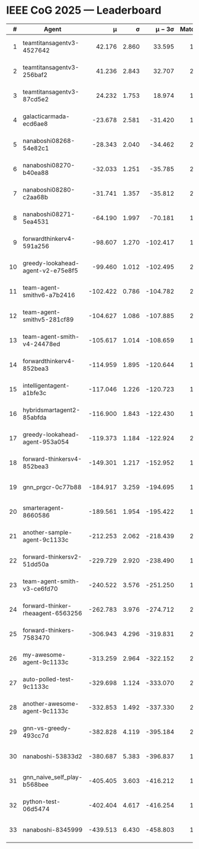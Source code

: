 # IEEE CoG 2025 — Leaderboard

| # | Agent | μ | σ | μ − 3σ | Matches | Updated |
|---:|---|---:|---:|---:|---:|---|
| 1 | teamtitansagentv3-4527642 | 42.176 | 2.860 | 33.595 | 1780 | 2025-09-01 10:30 |
| 2 | teamtitansagentv3-256baf2 | 41.236 | 2.843 | 32.707 | 2198 | 2025-09-01 10:30 |
| 3 | teamtitansagentv3-87cd5e2 | 24.232 | 1.753 | 18.974 | 1918 | 2025-09-01 10:30 |
| 4 | galacticarmada-ecd6ae8 | -23.678 | 2.581 | -31.420 | 1800 | 2025-09-01 10:30 |
| 5 | nanaboshi08268-54e82c1 | -28.343 | 2.040 | -34.462 | 2200 | 2025-09-01 10:30 |
| 6 | nanaboshi08270-b40ea88 | -32.033 | 1.251 | -35.785 | 2040 | 2025-09-01 10:30 |
| 7 | nanaboshi08280-c2aa68b | -31.741 | 1.357 | -35.812 | 2100 | 2025-09-01 10:30 |
| 8 | nanaboshi08271-5ea4531 | -64.190 | 1.997 | -70.181 | 1940 | 2025-09-01 10:30 |
| 9 | forwardthinkerv4-591a256 | -98.607 | 1.270 | -102.417 | 1550 | 2025-09-01 10:30 |
| 10 | greedy-lookahead-agent-v2-e75e8f5 | -99.460 | 1.012 | -102.495 | 2388 | 2025-09-01 10:30 |
| 11 | team-agent-smithv6-a7b2416 | -102.422 | 0.786 | -104.782 | 2160 | 2025-09-01 10:30 |
| 12 | team-agent-smithv5-281cf89 | -104.627 | 1.086 | -107.885 | 2020 | 2025-09-01 10:30 |
| 13 | team-agent-smith-v4-24478ed | -105.617 | 1.014 | -108.659 | 1860 | 2025-09-01 10:30 |
| 14 | forwardthinkerv4-852bea3 | -114.959 | 1.895 | -120.644 | 1783 | 2025-09-01 10:30 |
| 15 | intelligentagent-a1bfe3c | -117.046 | 1.226 | -120.723 | 1784 | 2025-09-01 10:30 |
| 16 | hybridsmartagent2-85abfda | -116.900 | 1.843 | -122.430 | 1567 | 2025-09-01 10:30 |
| 17 | greedy-lookahead-agent-953a054 | -119.373 | 1.184 | -122.924 | 2368 | 2025-09-01 10:30 |
| 18 | forward-thinkersv4-852bea3 | -149.301 | 1.217 | -152.952 | 1561 | 2025-09-01 10:30 |
| 19 | gnn_prgcr-0c77b88 | -184.917 | 3.259 | -194.695 | 1680 | 2025-09-01 10:30 |
| 20 | smarteragent-8660586 | -189.561 | 1.954 | -195.422 | 1747 | 2025-09-01 10:30 |
| 21 | another-sample-agent-9c1133c | -212.253 | 2.062 | -218.439 | 2160 | 2025-09-01 10:30 |
| 22 | forward-thinkersv2-51dd50a | -229.729 | 2.920 | -238.490 | 1860 | 2025-09-01 10:30 |
| 23 | team-agent-smith-v3-ce6fd70 | -240.522 | 3.576 | -251.250 | 1680 | 2025-09-01 10:30 |
| 24 | forward-thinker-rheaagent-6563256 | -262.783 | 3.976 | -274.712 | 2200 | 2025-09-01 10:30 |
| 25 | forward-thinkers-7583470 | -306.943 | 4.296 | -319.831 | 2200 | 2025-09-01 10:30 |
| 26 | my-awesome-agent-9c1133c | -313.259 | 2.964 | -322.152 | 2120 | 2025-09-01 10:30 |
| 27 | auto-polled-test-9c1133c | -329.698 | 1.124 | -333.070 | 2300 | 2025-09-01 10:30 |
| 28 | another-awesome-agent-9c1133c | -332.853 | 1.492 | -337.330 | 2220 | 2025-09-01 10:30 |
| 29 | gnn-vs-greedy-493cc7d | -382.828 | 4.119 | -395.184 | 2080 | 2025-09-01 10:30 |
| 30 | nanaboshi-53833d2 | -380.687 | 5.383 | -396.837 | 1900 | 2025-09-01 10:30 |
| 31 | gnn_naive_self_play-b568bee | -405.405 | 3.603 | -416.212 | 1180 | 2025-09-01 10:30 |
| 32 | python-test-06d5474 | -402.404 | 4.617 | -416.254 | 1640 | 2025-09-01 10:30 |
| 33 | nanaboshi-8345999 | -439.513 | 6.430 | -458.803 | 1760 | 2025-09-01 10:30 |
